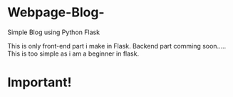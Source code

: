 # Webpage-Blog-
Simple Blog using Python Flask

This is only front-end part i make in Flask. Backend part comming soon.....
This is too simple as i am a beginner in flask.

# Important!

